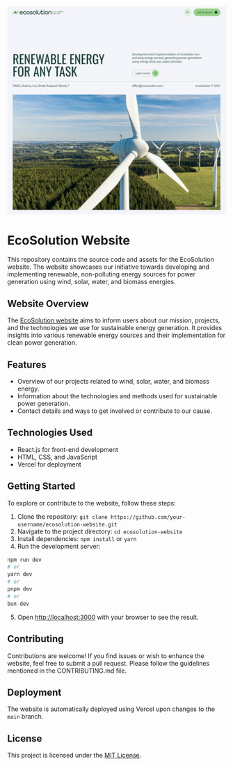 ![EcoSolution](/public/ecosolution-readme.jpg)

# EcoSolution Website

This repository contains the source code and assets for the EcoSolution website. The website showcases our initiative towards developing and implementing renewable, non-polluting energy sources for power generation using wind, solar, water, and biomass energies.

## Website Overview

The [EcoSolution website](https://ecosolution-beta.vercel.app) aims to inform users about our mission, projects, and the technologies we use for sustainable energy generation. It provides insights into various renewable energy sources and their implementation for clean power generation.

## Features

- Overview of our projects related to wind, solar, water, and biomass energy.
- Information about the technologies and methods used for sustainable power generation.
- Contact details and ways to get involved or contribute to our cause.

## Technologies Used

- React.js for front-end development
- HTML, CSS, and JavaScript
- Vercel for deployment

## Getting Started

To explore or contribute to the website, follow these steps:

1. Clone the repository: `git clone https://github.com/your-username/ecosolution-website.git`
2. Navigate to the project directory: `cd ecosolution-website`
3. Install dependencies: `npm install` or `yarn`
4. Run the development server:

```bash
npm run dev
# or
yarn dev
# or
pnpm dev
# or
bun dev
```

5. Open [http://localhost:3000](http://localhost:3000) with your browser to see the result.

## Contributing

Contributions are welcome! If you find issues or wish to enhance the website, feel free to submit a pull request. Please follow the guidelines mentioned in the CONTRIBUTING.md file.

## Deployment

The website is automatically deployed using Vercel upon changes to the `main` branch.

## License

This project is licensed under the [MIT License](LICENSE).
